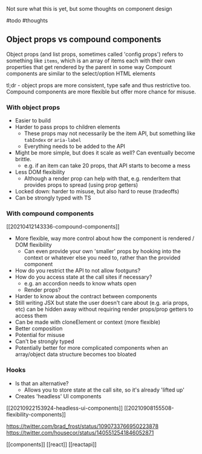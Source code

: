 
Not sure what this is yet, but some thoughts on component design

#todo 
#thoughts

## Object props vs compound components
Object props (and list props, sometimes called 'config props') refers to something like `items`, which is an array of items each with their own properties that get rendered by the parent in some way
Compount components are similar to the select/option HTML elements

tl;dr - object props are more consistent, type safe and thus restrictive too. Compound components are more flexible but offer more chance for misuse.

### With object props
- Easier to build
- Harder to pass props to children elements
    - These props may not necessarily be the item API, but something like `tabIndex` or `aria-label`
    - Everything needs to be added to the API
- Might be more simple, but does it scale as well? Can eventually become brittle.
    - e.g. if an item can take 20 props, that API starts to become a mess
- Less DOM flexibility
    - Although a render prop can help with that, e.g. renderItem that provides props to spread (using prop getters)
- Locked down: harder to misuse, but also hard to reuse (tradeoffs)
- Can be strongly typed with TS

### With compound components
[[20210412143336-compound-components]]
- More flexible, way more control about how the component is rendered / DOM flexibility
    - Can even provide your own 'smaller' props by hooking into the context or whatever else you need to, rather than the provided component
- How do you restrict the API to not allow footguns?
- How do you access state at the call sites if necessary?
    - e.g. an accordion needs to know whats open
    - Render props?
- Harder to know about the contract between components
- Still writing JSX but state the user doesn't care about (e.g. aria props, etc) can be hidden away without requiring render props/prop getters to access them
- Can be made with cloneElement or context (more flexible)
- Better composition
- Potential for misuse
- Can't be strongly typed
- Potentially better for more complicated components when an array/object data structure becomes too bloated

### Hooks
- Is that an alternative?
    - Allows you to store state at the call site, so it's already 'lifted up'
- Creates 'headless' UI components

[[20210922153924-headless-ui-components]]
[[20210908155508-flexibility-components]]

https://twitter.com/brad_frost/status/1090733766950223878
https://twitter.com/housecor/status/1405512541846052871

[[components]]
[[react]]
[[reactapi]]